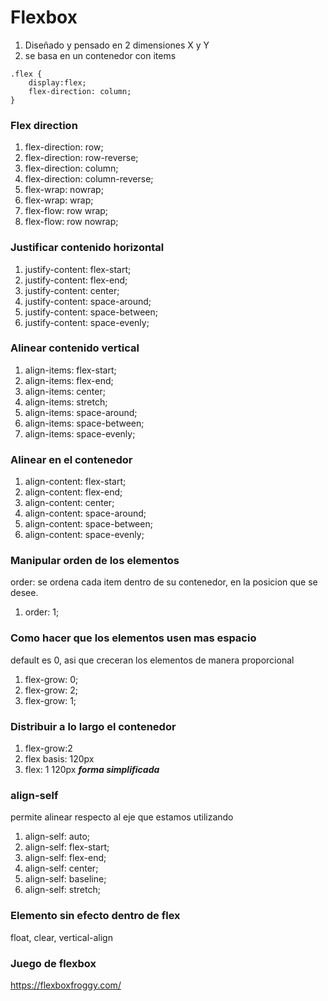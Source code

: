# Flexbox
1. Diseñado y pensado en 2 dimensiones X y Y 
2. se basa en un contenedor con items

~~~
.flex {
	display:flex;
	flex-direction: column;
}
~~~

### Flex direction

1. flex-direction: row;
2. flex-direction: row-reverse;
3. flex-direction: column;
4. flex-direction: column-reverse;
5. flex-wrap: nowrap;
6. flex-wrap: wrap;
7. flex-flow: row wrap;
8. flex-flow: row nowrap;

### Justificar contenido horizontal
1. justify-content: flex-start;
2. justify-content: flex-end;
3. justify-content: center;
4. justify-content: space-around;
5. justify-content: space-between;
6. justify-content: space-evenly;

### Alinear contenido vertical
1. align-items: flex-start;
2. align-items: flex-end;
3. align-items: center;
3. align-items: stretch;
4. align-items: space-around;
5. align-items: space-between;
6. align-items: space-evenly;

### Alinear en el contenedor 
1. align-content: flex-start;
2. align-content: flex-end;
3. align-content: center;
4. align-content: space-around;
5. align-content: space-between;
6. align-content: space-evenly;

### Manipular orden de los elementos
order: se ordena cada item dentro de su contenedor, en la posicion que se desee.
1. order: 1;

### Como hacer que los elementos usen mas espacio
default es 0, asi que creceran los elementos de manera proporcional
1. flex-grow: 0; 
2. flex-grow: 2; 
3. flex-grow: 1; 
 
### Distribuir a lo largo el contenedor
1. flex-grow:2
2. flex basis: 120px
3. flex: 1 120px ***forma simplificada***

### align-self
permite alinear respecto al eje que estamos utilizando
1. align-self: auto;
2. align-self: flex-start;
3. align-self: flex-end;
4. align-self: center;
5. align-self: baseline;
6. align-self: stretch;

### Elemento sin efecto dentro de flex 
float, clear, vertical-align 

### Juego de flexbox
https://flexboxfroggy.com/